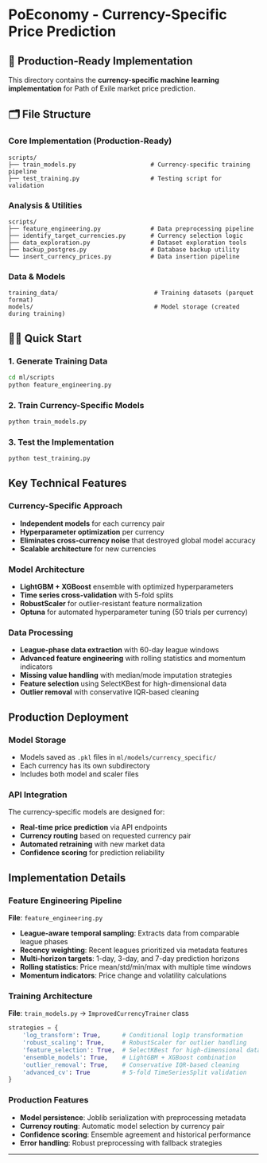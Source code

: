 # PoEconomy - Currency-Specific Price Prediction

## 🚀 Production-Ready Implementation

This directory contains the **currency-specific machine learning implementation** for Path of Exile market price prediction.

## 🗂️ File Structure

### Core Implementation (Production-Ready)
```
scripts/
├── train_models.py                     # Currency-specific training pipeline
├── test_training.py                    # Testing script for validation
```

### Analysis & Utilities
```
scripts/
├── feature_engineering.py              # Data preprocessing pipeline
├── identify_target_currencies.py       # Currency selection logic
├── data_exploration.py                 # Dataset exploration tools
├── backup_postgres.py                  # Database backup utility
└── insert_currency_prices.py           # Data insertion pipeline
```

### Data & Models
```
training_data/                           # Training datasets (parquet format)
models/                                  # Model storage (created during training)
```

## 🏃‍♂️ Quick Start

### 1. Generate Training Data
```bash
cd ml/scripts
python feature_engineering.py
```

### 2. Train Currency-Specific Models
```bash
python train_models.py
```

### 3. Test the Implementation
```bash
python test_training.py
```

## Key Technical Features

### Currency-Specific Approach
- **Independent models** for each currency pair
- **Hyperparameter optimization** per currency
- **Eliminates cross-currency noise** that destroyed global model accuracy
- **Scalable architecture** for new currencies

### Model Architecture
- **LightGBM + XGBoost** ensemble with optimized hyperparameters
- **Time series cross-validation** with 5-fold splits
- **RobustScaler** for outlier-resistant feature normalization
- **Optuna** for automated hyperparameter tuning (50 trials per currency)

### Data Processing
- **League-phase data extraction** with 60-day league windows
- **Advanced feature engineering** with rolling statistics and momentum indicators
- **Missing value handling** with median/mode imputation strategies
- **Feature selection** using SelectKBest for high-dimensional data
- **Outlier removal** with conservative IQR-based cleaning

## Production Deployment

### Model Storage
- Models saved as `.pkl` files in `ml/models/currency_specific/`
- Each currency has its own subdirectory
- Includes both model and scaler files

### API Integration
The currency-specific models are designed for:
- **Real-time price prediction** via API endpoints
- **Currency routing** based on requested currency pair
- **Automated retraining** with new market data
- **Confidence scoring** for prediction reliability

## Implementation Details

### Feature Engineering Pipeline
**File**: `feature_engineering.py`
- **League-aware temporal sampling**: Extracts data from comparable league phases
- **Recency weighting**: Recent leagues prioritized via metadata features
- **Multi-horizon targets**: 1-day, 3-day, and 7-day prediction horizons
- **Rolling statistics**: Price mean/std/min/max with multiple time windows
- **Momentum indicators**: Price change and volatility calculations

### Training Architecture
**File**: `train_models.py` → `ImprovedCurrencyTrainer` class
```python
strategies = {
    'log_transform': True,      # Conditional log1p transformation
    'robust_scaling': True,     # RobustScaler for outlier handling
    'feature_selection': True,  # SelectKBest for high-dimensional data
    'ensemble_models': True,    # LightGBM + XGBoost combination
    'outlier_removal': True,    # Conservative IQR-based cleaning
    'advanced_cv': True         # 5-fold TimeSeriesSplit validation
}
```
### Production Features
- **Model persistence**: Joblib serialization with preprocessing metadata
- **Currency routing**: Automatic model selection by currency pair
- **Confidence scoring**: Ensemble agreement and historical performance
- **Error handling**: Robust preprocessing with fallback strategies

---
